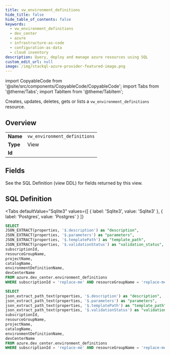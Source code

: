 ```yaml
--- 
title: vw_environment_definitions
hide_title: false
hide_table_of_contents: false
keywords:
  - vw_environment_definitions
  - dev_center
  - azure
  - infrastructure-as-code
  - configuration-as-data
  - cloud inventory
description: Query, deploy and manage azure resources using SQL
custom_edit_url: null
image: /img/stackql-azure-provider-featured-image.png
---
```


import CopyableCode from '@site/src/components/CopyableCode/CopyableCode';
import Tabs from '@theme/Tabs';
import TabItem from '@theme/TabItem';

Creates, updates, deletes, gets or lists a <code>vw_environment_definitions</code> resource.

## Overview
<table><tbody>
<tr><td><b>Name</b></td><td><code>vw_environment_definitions</code></td></tr>
<tr><td><b>Type</b></td><td>View</td></tr>
<tr><td><b>Id</b></td><td><CopyableCode code="azure.dev_center.vw_environment_definitions" /></td></tr>
</tbody></table>

## Fields

See the SQL Definition (view DDL) for fields returned by this view.

## SQL Definition

<Tabs
defaultValue="Sqlite3"
values={[
{ label: 'Sqlite3', value: 'Sqlite3' },
{ label: 'Postgres', value: 'Postgres' }
]}
>
<TabItem value="Sqlite3">

```sql
SELECT
JSON_EXTRACT(properties, '$.description') as "description",
JSON_EXTRACT(properties, '$.parameters') as "parameters",
JSON_EXTRACT(properties, '$.templatePath') as "template_path",
JSON_EXTRACT(properties, '$.validationStatus') as "validation_status",
subscriptionId,
resourceGroupName,
projectName,
catalogName,
environmentDefinitionName,
devCenterName
FROM azure.dev_center.environment_definitions
WHERE subscriptionId = 'replace-me' AND resourceGroupName = 'replace-me' AND devCenterName = 'replace-me' AND catalogName = 'replace-me';
```

</TabItem>
<TabItem value="Postgres">

```sql
SELECT
json_extract_path_text(properties, '$.description') as "description",
json_extract_path_text(properties, '$.parameters') as "parameters",
json_extract_path_text(properties, '$.templatePath') as "template_path",
json_extract_path_text(properties, '$.validationStatus') as "validation_status",
subscriptionId,
resourceGroupName,
projectName,
catalogName,
environmentDefinitionName,
devCenterName
FROM azure.dev_center.environment_definitions
WHERE subscriptionId = 'replace-me' AND resourceGroupName = 'replace-me' AND devCenterName = 'replace-me' AND catalogName = 'replace-me';
```

</TabItem>
</Tabs>
